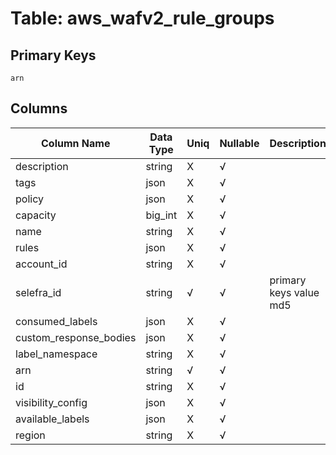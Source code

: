# Table: aws_wafv2_rule_groups

## Primary Keys 

```
arn
```


## Columns 

|  Column Name   |  Data Type  | Uniq | Nullable | Description | 
|  ----  | ----  | ----  | ----  | ---- | 
| description | string | X | √ |  | 
| tags | json | X | √ |  | 
| policy | json | X | √ |  | 
| capacity | big_int | X | √ |  | 
| name | string | X | √ |  | 
| rules | json | X | √ |  | 
| account_id | string | X | √ |  | 
| selefra_id | string | √ | √ | primary keys value md5 | 
| consumed_labels | json | X | √ |  | 
| custom_response_bodies | json | X | √ |  | 
| label_namespace | string | X | √ |  | 
| arn | string | √ | √ |  | 
| id | string | X | √ |  | 
| visibility_config | json | X | √ |  | 
| available_labels | json | X | √ |  | 
| region | string | X | √ |  | 


